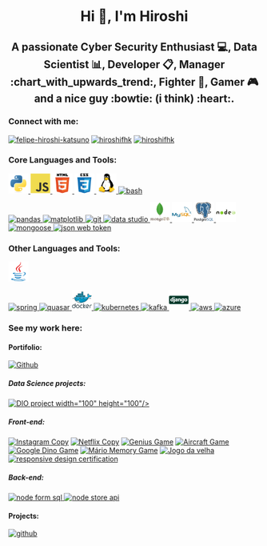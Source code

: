 <h1 align="center">Hi 👋, I'm Hiroshi</h1>
<h2 align="center">A passionate Cyber Security Enthusiast 💻, Data Scientist 📊, Developer 📋, Manager :chart_with_upwards_trend:, Fighter 👊, Gamer 🎮 and a nice guy :bowtie: (i think) :heart:.</h3>

<h3 align="left">Connect with me:</h3>
<p align="left">
<a href="https://linkedin.com/in/felipe-hiroshi-katsuno" target="blank"><img align="center" src="https://www.vectorlogo.zone/logos/linkedin/linkedin-icon.svg" alt="felipe-hiroshi-katsuno" height="30" width="40" /></a>
<a href="https://fb.com/hiroshifhk" target="blank"><img align="center" src="https://www.vectorlogo.zone/logos/facebook/facebook-official.svg" alt="hiroshifhk" height="30" width="40" /></a>
<a href="https://instagram.com/hiroshifhk" target="blank"><img align="center" src="https://www.vectorlogo.zone/logos/instagram/instagram-icon.svg" alt="hiroshifhk" height="30" width="40" /></a>
</p>

<h3 align="left">Core Languages and Tools:</h3>
<p align="left">
	<a href="https://www.python.org" target="_blank"> <img src="https://raw.githubusercontent.com/devicons/devicon/master/icons/python/python-original.svg" alt="python" width="40" height="40"/> </a>
	<a href="https://developer.mozilla.org/en-US/docs/Web/JavaScript" target="_blank"> <img src="https://raw.githubusercontent.com/devicons/devicon/master/icons/javascript/javascript-original.svg" alt="javascript" width="40" height="40"/> </a>
	<a href="https://www.w3.org/html/" target="_blank"> <img src="https://raw.githubusercontent.com/devicons/devicon/master/icons/html5/html5-original-wordmark.svg" alt="html5" width="40" height="40"/> </a>
	<a href="https://www.w3schools.com/css/" target="_blank"> <img src="https://raw.githubusercontent.com/devicons/devicon/master/icons/css3/css3-original-wordmark.svg" alt="css3" width="40" height="40"/> </a>
	<a href="https://www.linux.org/" target="_blank"> <img src="https://raw.githubusercontent.com/devicons/devicon/master/icons/linux/linux-original.svg" alt="linux" width="40" height="40"/> </a>
	<a href="https://www.gnu.org/software/bash/" target="_blank"> <img src="https://www.vectorlogo.zone/logos/gnu_bash/gnu_bash-icon.svg" alt="bash" width="40" height="40"/> </a>
</p>
<p>
	<a href="https://pandas.pydata.org/" target="_blank"> <img src="https://pandas.pydata.org/static/img/pandas_mark.svg" alt="pandas" width="40" height="40"/> </a>
	<a href="https://matplotlib.org/" target="_blank"> <img src="https://matplotlib.org/_static/favicon.ico" alt="matplotlib" width="40" height="40"/> </a>
	<a href="https://developers.google.com/datastudio" target="_blank"> <img src="https://www.gstatic.com/analytics-suite/header/suite/v2/ic_data_studio.svg" alt="git" width="40" height="40"/> </a>
	<a href="https://git-scm.com/" target="_blank"> <img src="https://www.vectorlogo.zone/logos/git-scm/git-scm-icon.svg" alt="data studio" width="40" height="40"/> </a>
	<a href="https://www.mongodb.com/" target="_blank"> <img src="https://raw.githubusercontent.com/devicons/devicon/master/icons/mongodb/mongodb-original-wordmark.svg" alt="mongodb" width="40" height="40"/> </a>
	<a href="https://www.mysql.com/" target="_blank"> <img src="https://raw.githubusercontent.com/devicons/devicon/master/icons/mysql/mysql-original-wordmark.svg" alt="mysql" width="40" height="40"/> </a>
	<a href="https://www.postgresql.org" target="_blank"> <img src="https://raw.githubusercontent.com/devicons/devicon/master/icons/postgresql/postgresql-original-wordmark.svg" alt="postgresql" width="40" height="40"/> </a>
	<a href="https://nodejs.org/en/" target="_blank"> <img src="https://raw.githubusercontent.com/devicons/devicon/master/icons/nodejs/nodejs-original-wordmark.svg" alt="nodejs" width="40" height="40"/> </a>
	<a href="https://mongoosejs.com/" target="_blank"> <img src="https://mongoosejs.com/docs/images/mongoose5_62x30_transparent.png" alt="mongoose" width="40" height="40"/> </a>
	<a href="https://jwt.io/" target="_blank"> <img src="https://cdn.worldvectorlogo.com/logos/jwtio-json-web-token.svg" alt="json web token" width="50" height="40"/> </a>
</p>
<h3 align="left">Other Languages and Tools:</h3>
<p align="left">
	<a href="https://www.java.com" target="_blank"> <img src="https://raw.githubusercontent.com/devicons/devicon/master/icons/java/java-original.svg" alt="java" width="40" height="40"/> </a>
</p>
<p>
	<a href="https://spring.io/" target="_blank"> <img src="https://www.vectorlogo.zone/logos/springio/springio-icon.svg" alt="spring" width="40" height="40"/> </a>
	<a href="https://quasar.dev/" target="_blank"> <img src="https://cdn.quasar.dev/logo/svg/quasar-logo.svg" alt="quasar" width="40" height="40"/> </a>
	<a href="https://www.docker.com/" target="_blank"> <img src="https://raw.githubusercontent.com/devicons/devicon/master/icons/docker/docker-original-wordmark.svg" alt="docker" width="40" height="40"/> </a>
	<a href="https://kubernetes.io" target="_blank"> <img src="https://www.vectorlogo.zone/logos/kubernetes/kubernetes-icon.svg" alt="kubernetes" width="40" height="40"/> </a>
	<a href="https://kafka.apache.org/" target="_blank"> <img src="https://www.vectorlogo.zone/logos/apache_kafka/apache_kafka-icon.svg" alt="kafka" width="40" height="40"/> </a>
	<a href="https://www.djangoproject.com/" target="_blank"> <img src="https://raw.githubusercontent.com/devicons/devicon/master/icons/django/django-original.svg" alt="django" width="40" height="40"/> </a>
	<a href="https://aws.amazon.com" target="_blank"> <img src="https://www.vectorlogo.zone/logos/amazon_aws/amazon_aws-icon.svg" alt="aws" width="40" height="40"/> </a>
	<a href="https://azure.microsoft.com" target="_blank"> <img src="https://www.vectorlogo.zone/logos/microsoft_azure/microsoft_azure-ar21.svg" alt="azure" width="60" height="40"/> </a>		
</p>

<h3 align="left">See my work here:</h3>
<h4 align="left">Portifolio:</h4>
<p>
	<a href="https://github.com/HiroshiFK/portifolio" target="_blank"> <img src="https://www.vectorlogo.zone/logos/github/github-tile.svg" alt="Github" width="40" height"30"/></a>
</p>
<h5 align="left">Data Science projects:</h5>
<p>
	<a href="https://github.com/HiroshiFK/portfolio/tree/main/Python%20e%20Data%20Science/" target="_blank"> <img src="https://cdn-icons.flaticon.com/png/512/2318/premium/2318736.png?token=exp=1647101318~hmac=ff9dad419e80fb2e8d2764eab2363094" alt="DIO project"> width="100" height="100"/></a>
</p>
<h5 align="left">Front-end:</h5>
<p>
	<a href="https://github.com/HiroshiFK/portifolio/tree/main/HTML%20e%20CSS/Desafios%20Digital%20innovation%20One/Recriando%20a%20p%C3%A1gina%20inicial%20do%20Instagram" target="_blank"> <img src="https://user-images.githubusercontent.com/75752123/115879459-100b0b00-a420-11eb-92a7-9e37a6d8ca2b.jpg" alt="Instagram Copy" width="160" height="80"/></a>
	<a href="https://github.com/HiroshiFK/portifolio/tree/main/HTML%20e%20CSS/Desafios%20Digital%20innovation%20One/Recriando%20a%20interface%20do%20Netflix" target="_blank"> <img src="https://user-images.githubusercontent.com/75752123/115881384-100c0a80-a422-11eb-8573-caaae50b3962.jpg" alt="Netflix Copy" width="160" height="80"/></a>
	<a href="https://github.com/HiroshiFK/portifolio/tree/main/HTML%20CSS%20e%20JS/Desafios%20Digital%20innovation%20One/Jogo%20de%20mem%C3%B3ria%20estilo%20Genius" target="_blank"> <img src="https://user-images.githubusercontent.com/75752123/115877378-c02b4480-a41d-11eb-8e64-ec9a34f246b5.jpg" alt="Genius Game" width="160" height="80"/></a>
	<a href="https://github.com/HiroshiFK/portifolio/tree/main/HTML%20CSS%20e%20JS/Desafios%20Digital%20innovation%20One/Jogo%20de%20Naves" target="_blank"> <img src="https://user-images.githubusercontent.com/75752123/115877898-52cbe380-a41e-11eb-8fb8-3b7412dc44a6.jpg" alt="Aircraft Game"
width="160" height="80"/></a>
	<a href="https://github.com/HiroshiFK/portifolio/tree/main/HTML%20CSS%20e%20JS/Desafios%20Digital%20innovation%20One/Jogo%20do%20dinossauro" target="_blank"> <img src="https://user-images.githubusercontent.com/75752123/117145110-2488c500-ad89-11eb-8dea-a997f6b37556.jpg" alt="Google Dino Game" width="160" height="80"/></a>
	<a href="https://github.com/HiroshiFK/portifolio/tree/main/HTML%20CSS%20e%20JS/Desafios%20Digital%20innovation%20One/Jogo%20da%20mem%C3%B3ria" target="_blank"> <img src="https://user-images.githubusercontent.com/75752123/117145664-c4465300-ad89-11eb-995d-a6c6bf27193a.jpg" alt="Mário Memory Game" width="160" height="80"/></a>
	<a href="https://github.com/HiroshiFK/portifolio/tree/main/HTML%20CSS%20e%20JS/Desafios%20Digital%20innovation%20One/Jogo%20da%20velha" target="_blank"> <img src="https://user-images.githubusercontent.com/75752123/117442934-c9cca600-af0d-11eb-8c7e-614def58b047.jpg" alt="Jogo da velha" width="70" height"70"/></a>
	<a href="https://github.com/HiroshiFK/portfolio/tree/main/HTML%20e%20CSS/Responsive%20Web%20Design%20Certification" target="_blank"> <img src="https://user-images.githubusercontent.com/75752123/117860830-1fcf7f80-b267-11eb-82f4-89bdd5522678.jpg" alt="responsive design certification" width="110" height="110"/> </a>
</p>
<h5 align="left">Back-end:</h5>
<p>
	<a href="https://github.com/HiroshiFK/portfolio/tree/main/Nodejs/node-form-sql" target="_blank"><img src="https://user-images.githubusercontent.com/75752123/120898353-e2110d00-c600-11eb-8ad2-4f93fc140a63.jpg" alt="node form sql" width="130" height="100"/> </a>
	<a href="https://github.com/HiroshiFK/portfolio/tree/main/Nodejs/node-store-api" target="_blank"><img src="https://user-images.githubusercontent.com/75752123/119691840-48d44080-be21-11eb-99f7-89837d5bb261.jpg" alt="node store api" width="130" height="100"/> </a>
</p>
<h4 align="left">Projects:</h4>
<p>
	<a href="https://github.com/HiroshiFK/projects" target="_blank"> <img src="https://www.vectorlogo.zone/logos/github/github-icon.svg" alt="github" width="40" height"30"/></a>
</p>

